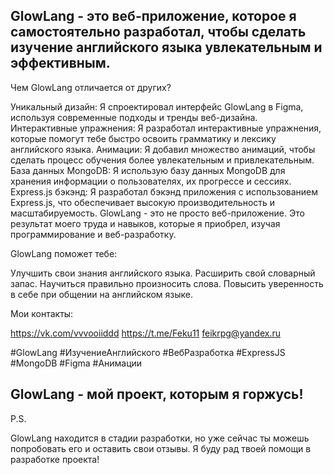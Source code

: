 
## GlowLang - это веб-приложение, которое я самостоятельно разработал, чтобы сделать изучение английского языка увлекательным и эффективным.

Чем GlowLang отличается от других?

Уникальный дизайн: Я спроектировал интерфейс GlowLang в Figma, используя современные подходы и тренды веб-дизайна.
Интерактивные упражнения: Я разработал интерактивные упражнения, которые помогут тебе быстро освоить грамматику и лексику английского языка.
Анимации: Я добавил множество анимаций, чтобы сделать процесс обучения более увлекательным и привлекательным.
База данных MongoDB: Я использую базу данных MongoDB для хранения информации о пользователях, их прогрессе и сессиях.
Express.js бэкэнд: Я разработал бэкэнд приложения с использованием Express.js, что обеспечивает высокую производительность и масштабируемость.
GlowLang - это не просто веб-приложение. Это результат моего труда и навыков, которые я приобрел, изучая программирование и веб-разработку.

GlowLang поможет тебе:

Улучшить свои знания английского языка.
Расширить свой словарный запас.
Научиться правильно произносить слова.
Повысить уверенность в себе при общении на английском языке.

Мои контакты:

https://vk.com/vvvooiiddd
https://t.me/Feku11
feikrpg@yandex.ru

#GlowLang #ИзучениеАнглийского #ВебРазработка #ExpressJS #MongoDB #Figma #Анимации

## GlowLang - мой проект, которым я горжусь!

P.S.

GlowLang находится в стадии разработки, но уже сейчас ты можешь попробовать его и оставить свои отзывы.
Я буду рад твоей помощи в разработке проекта!
